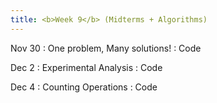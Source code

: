 ```yaml
---
title: <b>Week 9</b> (Midterms + Algorithms)
---
```


Nov 30
: One problem, Many solutions!
    : Code

Dec 2
: Experimental Analysis
    : Code

Dec 4
: Counting Operations
    : Code
